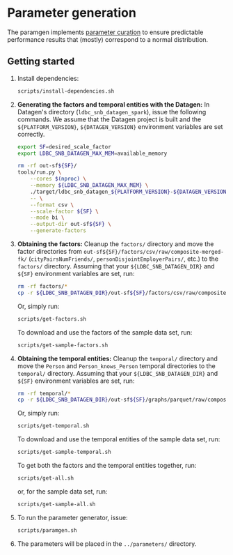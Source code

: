 # Parameter generation

The paramgen implements [parameter curation](https://research.vu.nl/en/publications/parameter-curation-for-benchmark-queries) to ensure predictable performance results that (mostly) correspond to a normal distribution.

## Getting started

1. Install dependencies:

    ```bash
    scripts/install-dependencies.sh
    ```

1. **Generating the factors and temporal entities with the Datagen:** In Datagen's directory (`ldbc_snb_datagen_spark`), issue the following commands. We assume that the Datagen project is built and the `${PLATFORM_VERSION}`, `${DATAGEN_VERSION}` environment variables are set correctly.

    ```bash
    export SF=desired_scale_factor
    export LDBC_SNB_DATAGEN_MAX_MEM=available_memory
    ```

    ```bash
    rm -rf out-sf${SF}/
    tools/run.py \
        --cores $(nproc) \
        --memory ${LDBC_SNB_DATAGEN_MAX_MEM} \
        ./target/ldbc_snb_datagen_${PLATFORM_VERSION}-${DATAGEN_VERSION}.jar \
        -- \
        --format csv \
        --scale-factor ${SF} \
        --mode bi \
        --output-dir out-sf${SF} \
        --generate-factors
    ```

1. **Obtaining the factors:** Cleanup the `factors/` directory and move the factor directories from `out-sf${SF}/factors/csv/raw/composite-merged-fk/` (`cityPairsNumFriends/`, `personDisjointEmployerPairs/`, etc.) to the `factors/` directory. Assuming that your `${LDBC_SNB_DATAGEN_DIR}` and `${SF}` environment variables are set, run:

    ```bash
    rm -rf factors/*
    cp -r ${LDBC_SNB_DATAGEN_DIR}/out-sf${SF}/factors/csv/raw/composite-merged-fk/* factors/
    ```

    Or, simply run:

    ```bash
    scripts/get-factors.sh
    ```

    To download and use the factors of the sample data set, run:

    ```bash
    scripts/get-sample-factors.sh
    ```

1. **Obtaining the temporal entities:** Cleanup the `temporal/` directory and move the `Person` and `Person_knows_Person` temporal directories to the `temporal/` directory. Assuming that your `${LDBC_SNB_DATAGEN_DIR}` and `${SF}` environment variables are set, run:

    ```bash
    rm -rf temporal/*
    cp -r ${LDBC_SNB_DATAGEN_DIR}/out-sf${SF}/graphs/parquet/raw/composite-merged-fk/dynamic/{Person,Person_knows_Person,Person_studyAt_University,Person_workAt_Company} temporal/
    ```

    Or, simply run:

    ```bash
    scripts/get-temporal.sh
    ```
    
    To download and use the temporal entities of the sample data set, run:

    ```bash
    scripts/get-sample-temporal.sh
    ```

    To get both the factors and the temporal entities together, run:

    ```bash
    scripts/get-all.sh
    ```

    or, for the sample data set, run:

    ```bash
    scripts/get-sample-all.sh
    ```

1. To run the parameter generator, issue:

    ```bash
    scripts/paramgen.sh
    ```

1. The parameters will be placed in the `../parameters/` directory.
